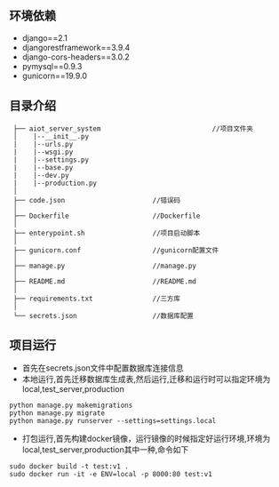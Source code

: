 ## 环境依赖
- django==2.1
- djangorestframework==3.9.4
- django-cors-headers==3.0.2
- pymysql==0.9.3
- gunicorn==19.9.0

## 目录介绍
```
 ├── aiot_server_system                            //项目文件夹
 │    |--__init__.py
 |    |--urls.py
 |    |--wsgi.py
 |    |--settings.py
 |    |--base.py
 |    |--dev.py
 |    |--production.py
 │
 ├── code.json                      //错误码
 │
 ├── Dockerfile                     //Dockerfile
 │
 ├── enterypoint.sh                 //项目启动脚本
 │  
 ├── gunicorn.conf                  //gunicorn配置文件
 │                  
 ├── manage.py                      //manage.py
 │                  
 ├── README.md                      //README.md
 │                 
 ├── requirements.txt               //三方库   
 │ 
 └── secrets.json                   //数据库配置
```

## 项目运行
- 首先在secrets.json文件中配置数据库连接信息
- 本地运行,首先迁移数据库生成表,然后运行,迁移和运行时可以指定环境为local,test_server,production
```
python manage.py makemigrations
python manage.py migrate
python manage.py runserver --settings=settings.local
```
- 打包运行,首先构建docker镜像，运行镜像的时候指定好运行环境,环境为local,test_server,production其中一种,命令如下
```
sudo docker build -t test:v1 .
sudo docker run -it -e ENV=local -p 8000:80 test:v1
```
        